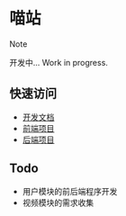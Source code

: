 # 喵站

> [!NOTE]
> 开发中... Work in progress.

## 快速访问

- [开发文档](https://github.com/nyansite/inside-docs)
- [前端项目](https://github.com/nyansite/nyansite-vue)
- [后端项目](https://github.com/nyansite/nyansite-kotlin)

## Todo

- 用户模块的前后端程序开发
- 视频模块的需求收集
